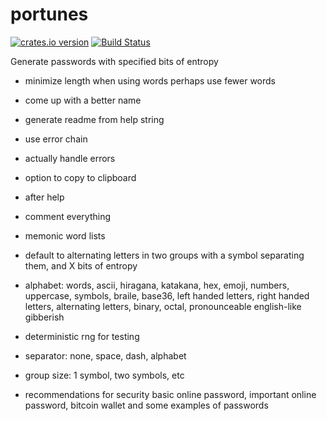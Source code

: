 portunes
========

[![crates.io
version](https://img.shields.io/crates/v/portunes.svg)](https://crates.io/crates/portunes)
[![Build Status](https://travis-ci.org/casey/portunes.svg?branch=master)](https://travis-ci.org/casey/portunes)

Generate passwords with specified bits of entropy

- minimize length when using words
  perhaps use fewer words

- come up with a better name

- generate readme from help string

- use error chain

- actually handle errors

- option to copy to clipboard

- after help

- comment everything

- memonic word lists

- default to alternating letters in two groups with a symbol separating them, and X bits of entropy

- alphabet: words, ascii, hiragana, katakana, hex, emoji,
  numbers, uppercase, symbols, braile, base36,  left handed
  letters, right handed letters, alternating letters, binary,
  octal, pronounceable english-like gibberish

- deterministic rng for testing

- separator: none, space, dash, alphabet

- group size: 1 symbol, two symbols, etc

- recommendations for security
  basic online password, important online password, bitcoin wallet
  and some examples of passwords
